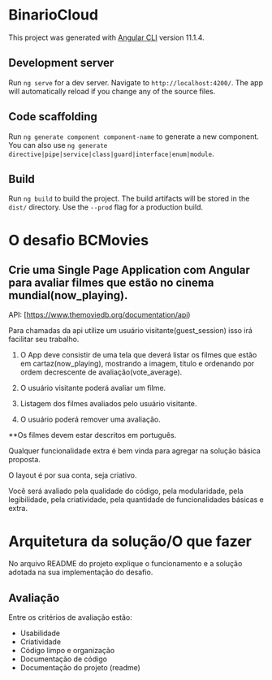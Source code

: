 # BinarioCloud

This project was generated with [Angular CLI](https://github.com/angular/angular-cli) version 11.1.4.

## Development server

Run `ng serve` for a dev server. Navigate to `http://localhost:4200/`. The app will automatically reload if you change any of the source files.

## Code scaffolding

Run `ng generate component component-name` to generate a new component. You can also use `ng generate directive|pipe|service|class|guard|interface|enum|module`.

## Build

Run `ng build` to build the project. The build artifacts will be stored in the `dist/` directory. Use the `--prod` flag for a production build.


# O desafio BCMovies
## Crie uma Single Page Application com Angular para avaliar filmes que estão no cinema mundial(now_playing).

API: [https://www.themoviedb.org/documentation/api)

Para chamadas da api utilize um usuário visitante(guest_session) isso irá facilitar seu trabalho.

1) O App deve consistir de uma tela que deverá listar os filmes que estão em cartaz(now_playing), mostrando a imagem, título e ordenando por ordem decrescente de avaliação(vote_average).

2) O usuário visitante poderá avaliar um filme.

3) Listagem dos filmes avaliados pelo usuário visitante. 

4) O usuário poderá remover uma avaliação.

 **Os filmes devem estar descritos em português.

Qualquer funcionalidade extra é bem vinda para agregar na solução básica proposta.

O layout é por sua conta, seja criativo.

Você será avaliado pela qualidade do código, pela modularidade, pela legibilidade, pela criatividade, pela quantidade de funcionalidades básicas e extra.


# Arquitetura da solução/O que fazer

No arquivo README do projeto explique o funcionamento e a solução adotada na sua implementação do desafio.

## Avaliação

Entre os critérios de avaliação estão:

* Usabilidade
* Criatividade
* Código limpo e organização
* Documentação de código
* Documentação do projeto (readme)
